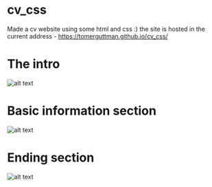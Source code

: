 # cv_css
Made a cv website using some html and css :)
the site is hosted in the current address - https://tomerguttman.github.io/cv_css/

# The intro
![alt text](https://raw.githubusercontent.com/tomerguttman/cv_css/master/1.png)

# Basic information section
![alt text](https://raw.githubusercontent.com/tomerguttman/cv_css/master/2.png)

# Ending section
![alt text](https://raw.githubusercontent.com/tomerguttman/cv_css/master/3.png)

